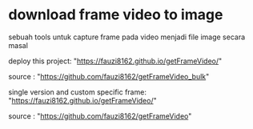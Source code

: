 # download frame video to image
sebuah tools untuk capture frame pada video menjadi file image secara masal

deploy this project: 
"https://fauzi8162.github.io/getFrameVideo/"

source :
"https://github.com/fauzi8162/getFrameVideo_bulk"

single version and custom specific frame: 
"https://fauzi8162.github.io/getFrameVideo/"

source :
"https://github.com/fauzi8162/getFrameVideo"
